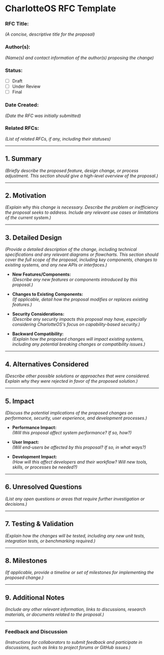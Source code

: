 # CharlotteOS RFC Template

### RFC Title:  
_(A concise, descriptive title for the proposal)_

### Author(s):  
_(Name(s) and contact information of the author(s) proposing the change)_

### Status:  
- [ ] Draft  
- [ ] Under Review  
- [ ] Final

### Date Created:  
_(Date the RFC was initially submitted)_

### Related RFCs:  
_(List of related RFCs, if any, including their statuses)_

---

## 1. **Summary**  
_(Briefly describe the proposed feature, design change, or process adjustment. This section should give a high-level overview of the proposal.)_

---

## 2. **Motivation**  
_(Explain why this change is necessary. Describe the problem or inefficiency the proposal seeks to address. Include any relevant use cases or limitations of the current system.)_

---

## 3. **Detailed Design**  
_(Provide a detailed description of the change, including technical specifications and any relevant diagrams or flowcharts. This section should cover the full scope of the proposal, including key components, changes to existing systems, and any new APIs or interfaces.)_

- **New Features/Components:**  
  _(Describe any new features or components introduced by this proposal.)_

- **Changes to Existing Components:**  
  _(If applicable, detail how the proposal modifies or replaces existing features.)_

- **Security Considerations:**  
  _(Describe any security impacts this proposal may have, especially considering CharlotteOS's focus on capability-based security.)_

- **Backward Compatibility:**  
  _(Explain how the proposed changes will impact existing systems, including any potential breaking changes or compatibility issues.)_

---

## 4. **Alternatives Considered**  
_(Describe other possible solutions or approaches that were considered. Explain why they were rejected in favor of the proposed solution.)_

---

## 5. **Impact**  
_(Discuss the potential implications of the proposed changes on performance, security, user experience, and development processes.)_

- **Performance Impact:**  
  _(Will this proposal affect system performance? If so, how?)_

- **User Impact:**  
  _(Will end-users be affected by this proposal? If so, in what ways?)_

- **Development Impact:**  
  _(How will this affect developers and their workflow? Will new tools, skills, or processes be needed?)_

---

## 6. **Unresolved Questions**  
_(List any open questions or areas that require further investigation or decisions.)_

---

## 7. **Testing & Validation**  
_(Explain how the changes will be tested, including any new unit tests, integration tests, or benchmarking required.)_

---

## 8. **Milestones**  
_(If applicable, provide a timeline or set of milestones for implementing the proposed change.)_

---

## 9. **Additional Notes**  
_(Include any other relevant information, links to discussions, research materials, or documents related to the proposal.)_

---

### **Feedback and Discussion**  
_(Instructions for collaborators to submit feedback and participate in discussions, such as links to project forums or GitHub issues.)_
